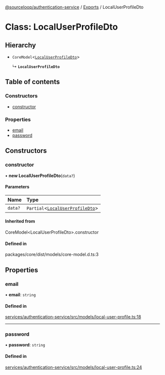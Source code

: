 [@sourceloop/authentication-service](../README.md) / [Exports](../modules.md) / LocalUserProfileDto

# Class: LocalUserProfileDto

## Hierarchy

- `CoreModel`<[`LocalUserProfileDto`](LocalUserProfileDto.md)\>

  ↳ **`LocalUserProfileDto`**

## Table of contents

### Constructors

- [constructor](LocalUserProfileDto.md#constructor)

### Properties

- [email](LocalUserProfileDto.md#email)
- [password](LocalUserProfileDto.md#password)

## Constructors

### constructor

• **new LocalUserProfileDto**(`data?`)

#### Parameters

| Name | Type |
| :------ | :------ |
| `data?` | `Partial`<[`LocalUserProfileDto`](LocalUserProfileDto.md)\> |

#### Inherited from

CoreModel<LocalUserProfileDto\>.constructor

#### Defined in

packages/core/dist/models/core-model.d.ts:3

## Properties

### email

• **email**: `string`

#### Defined in

[services/authentication-service/src/models/local-user-profile.ts:18](https://github.com/sourcefuse/loopback4-microservice-catalog/blob/d35fdb3f0/services/authentication-service/src/models/local-user-profile.ts#L18)

___

### password

• **password**: `string`

#### Defined in

[services/authentication-service/src/models/local-user-profile.ts:24](https://github.com/sourcefuse/loopback4-microservice-catalog/blob/d35fdb3f0/services/authentication-service/src/models/local-user-profile.ts#L24)
